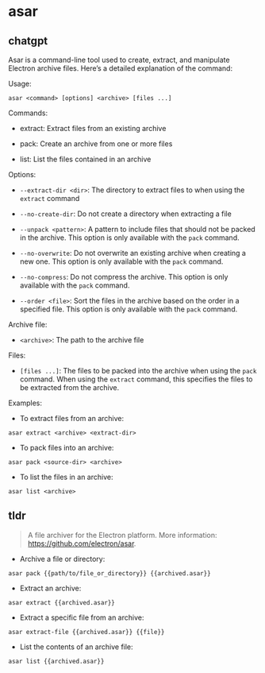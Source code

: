 # asar 
## chatgpt 
Asar is a command-line tool used to create, extract, and manipulate Electron archive files. Here’s a detailed explanation of the command:

Usage:

`asar <command> [options] <archive> [files ...]`

Commands:

- extract: Extract files from an existing archive

- pack: Create an archive from one or more files

- list: List the files contained in an archive

Options:

- `--extract-dir <dir>`: The directory to extract files to when using the `extract` command

- `--no-create-dir`: Do not create a directory when extracting a file

- `--unpack <pattern>`: A pattern to include files that should not be packed in the archive. This option is only available with the `pack` command.

- `--no-overwrite`: Do not overwrite an existing archive when creating a new one. This option is only available with the `pack` command.

- `--no-compress`: Do not compress the archive. This option is only available with the `pack` command.

- `--order <file>`: Sort the files in the archive based on the order in a specified file. This option is only available with the `pack` command.

Archive file:

- `<archive>`: The path to the archive file

Files:

- `[files ...]`: The files to be packed into the archive when using the `pack` command. When using the `extract` command, this specifies the files to be extracted from the archive.

Examples:

- To extract files from an archive:

`asar extract <archive> <extract-dir>`

- To pack files into an archive:

`asar pack <source-dir> <archive>`

- To list the files in an archive:

`asar list <archive>` 

## tldr 
 
> A file archiver for the Electron platform.
> More information: <https://github.com/electron/asar>.

- Archive a file or directory:

`asar pack {{path/to/file_or_directory}} {{archived.asar}}`

- Extract an archive:

`asar extract {{archived.asar}}`

- Extract a specific file from an archive:

`asar extract-file {{archived.asar}} {{file}}`

- List the contents of an archive file:

`asar list {{archived.asar}}`
